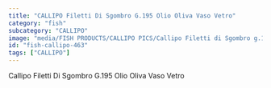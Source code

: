 ```yaml
---
title: "CALLIPO Filetti Di Sgombro G.195 Olio Oliva Vaso Vetro"
category: "fish"
subcategory: "CALLIPO"
image: "media/FISH PRODUCTS/CALLIPO PICS/Callipo Filetti di Sgombro g.195 olio oliva vaso vetro.png"
id: "fish-callipo-463"
tags: ["CALLIPO"]
---
```


Callipo Filetti Di Sgombro G.195 Olio Oliva Vaso Vetro
